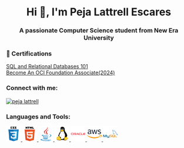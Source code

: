 <h1 align="center">Hi 👋, I'm Peja Lattrell Escares</h1>
<h3 align="center">A passionate Computer Science student from New Era University</h3>

<h3 align="left">💼 Certifications</h3>
<p align="left">
<a href="https://courses.cognitiveclass.ai/certificates/fcbdda18e00e46debf5885f1a7d8b281" target="_blank">SQL and Relational Databases 101</a><br>
<a href="https://catalog-education.oracle.com/ords/certview/sharebadge?id=FDBFD2AA10C9E341800D4CE884E8540BBE1E3B79595DECD3D137036338723592" target="_blank">Become An OCI Foundation Associate(2024)</a>
</p>

<h3 align="left">Connect with me:</h3>
<p align="left">
  <a href="https://fb.com/peja lattrell" target="blank"><img align="center" src="https://raw.githubusercontent.com/rahuldkjain/github-profile-readme-generator/master/src/images/icons/Social/facebook.svg" alt="peja lattrell" height="30" width="40" /></a>
</p>

<h3 align="left">Languages and Tools:</h3>
<p align="left">
  <a href="https://www.w3schools.com/css/" target="_blank" rel="noreferrer"> <img src="https://raw.githubusercontent.com/devicons/devicon/master/icons/css3/css3-original-wordmark.svg" alt="css3" width="40" height="40"/> </a>
  <a href="https://www.w3.org/html/" target="_blank" rel="noreferrer"> <img src="https://raw.githubusercontent.com/devicons/devicon/master/icons/html5/html5-original-wordmark.svg" alt="html5" width="40" height="40"/> </a>
  <a href="https://www.java.com" target="_blank" rel="noreferrer"> <img src="https://raw.githubusercontent.com/devicons/devicon/master/icons/java/java-original.svg" alt="java" width="40" height="40"/> </a>
  <a href="https://www.linux.org/" target="_blank" rel="noreferrer"> <img src="https://raw.githubusercontent.com/devicons/devicon/master/icons/linux/linux-original.svg" alt="linux" width="40" height="40"/> </a>
  <a href="https://www.oracle.com/" target="_blank" rel="noreferrer"> <img src="https://raw.githubusercontent.com/devicons/devicon/master/icons/oracle/oracle-original.svg" alt="oracle" width="40" height="40"/> </a>
  <a href="https://aws.amazon.com" target="_blank" rel="noreferrer"> <img src="https://raw.githubusercontent.com/devicons/devicon/master/icons/amazonwebservices/amazonwebservices-original-wordmark.svg" alt="aws" width="40" height="40"/> </a> 
  <a href="https://www.mysql.com/" target="_blank" rel="noreferrer"> <img src="https://raw.githubusercontent.com/devicons/devicon/master/icons/mysql/mysql-original-wordmark.svg" alt="mysql" width="40" height="40"/> </a>
</p>



